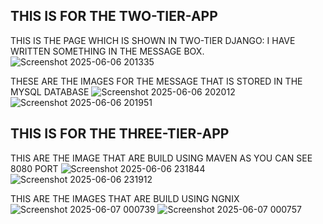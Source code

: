 ## THIS IS FOR THE TWO-TIER-APP
THIS IS THE PAGE WHICH IS SHOWN IN TWO-TIER DJANGO: I HAVE WRITTEN SOMETHING IN THE MESSAGE BOX.
![Screenshot 2025-06-06 201335](https://github.com/user-attachments/assets/e57232c6-2bd5-4f31-9673-454082e6b773)


THESE ARE THE IMAGES FOR THE MESSAGE THAT IS STORED IN THE MYSQL DATABASE
![Screenshot 2025-06-06 202012](https://github.com/user-attachments/assets/6cbb1045-3bcd-4cf5-9505-03f63367bd18)
![Screenshot 2025-06-06 201951](https://github.com/user-attachments/assets/a8c64b09-dc68-4b65-93f5-4e2c71a48542)


## THIS IS FOR THE THREE-TIER-APP
THIS ARE THE IMAGE THAT ARE BUILD USING MAVEN AS YOU CAN SEE 8080 PORT 
![Screenshot 2025-06-06 231844](https://github.com/user-attachments/assets/a2fb6d4e-babd-4c1f-8e6a-82cfc74cbd7c)
![Screenshot 2025-06-06 231912](https://github.com/user-attachments/assets/2f60a7d0-8643-4f36-adfe-a17cbfa1cf98)



THIS ARE THE IMAGES THAT ARE BUILD USING NGNIX
![Screenshot 2025-06-07 000739](https://github.com/user-attachments/assets/7f9a3dda-d8da-4abe-b132-b65929014c51)
![Screenshot 2025-06-07 000757](https://github.com/user-attachments/assets/7abb50e5-fc3a-4d6d-8d20-49e08af8356d)
